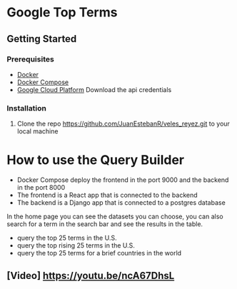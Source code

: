 # Google Top Terms
## Getting Started
### Prerequisites
- [Docker](https://docs.docker.com/get-docker/)
- [Docker Compose](https://docs.docker.com/compose/install/)
- [Google Cloud Platform](https://cloud.google.com/)
Download the api credentials

### Installation
1. Clone the repo https://github.com/JuanEstebanR/veles_reyez.git to your local machine

# How to use the Query Builder
- Docker Compose deploy the frontend  in the port 9000 and the backend in the port 8000
- The frontend is a React app that is connected to the backend
- The backend is a Django app that is connected to a postgres database

In the home page you can see the datasets you can choose, you can also search 
for a term in the search bar and see the results in the table.

- query the top 25 terms in the U.S.
- query the top rising 25 terms in the U.S.
- query the top 25 terms for a brief countries in the world


## [Video] https://youtu.be/ncA67DhsL